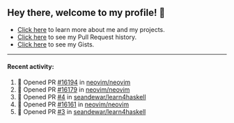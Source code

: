 ## Hey there, welcome to my profile! 👋

- [Click here](https://seandewar.github.io/) to learn more about me and my projects.
- [Click here](https://github.com/search?p=1&q=author%3Aseandewar+is%3Apr) to see my Pull Request history.
- [Click here](https://gist.github.com/seandewar) to see my Gists.

---

#### Recent activity:

<!--START_SECTION:activity-->
1. 💪 Opened PR [#16194](https://github.com/neovim/neovim/pull/16194) in [neovim/neovim](https://github.com/neovim/neovim)
2. 💪 Opened PR [#16179](https://github.com/neovim/neovim/pull/16179) in [neovim/neovim](https://github.com/neovim/neovim)
3. 💪 Opened PR [#4](https://github.com/seandewar/learn4haskell/pull/4) in [seandewar/learn4haskell](https://github.com/seandewar/learn4haskell)
4. 💪 Opened PR [#16161](https://github.com/neovim/neovim/pull/16161) in [neovim/neovim](https://github.com/neovim/neovim)
5. 💪 Opened PR [#3](https://github.com/seandewar/learn4haskell/pull/3) in [seandewar/learn4haskell](https://github.com/seandewar/learn4haskell)
<!--END_SECTION:activity-->
